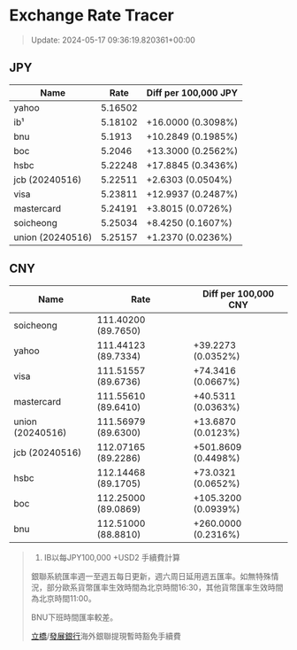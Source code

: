 # Exchange Rate Tracer

> Update: 2024-05-17 09:36:19.820361+00:00

## JPY

| Name             |    Rate | Diff per 100,000 JPY   |
|------------------|---------|------------------------|
| yahoo            | 5.16502 |                        |
| ib¹              | 5.18102 | +16.0000 (0.3098%)     |
| bnu              | 5.1913  | +10.2849 (0.1985%)     |
| boc              | 5.2046  | +13.3000 (0.2562%)     |
| hsbc             | 5.22248 | +17.8845 (0.3436%)     |
| jcb (20240516)   | 5.22511 | +2.6303 (0.0504%)      |
| visa             | 5.23811 | +12.9937 (0.2487%)     |
| mastercard       | 5.24191 | +3.8015 (0.0726%)      |
| soicheong        | 5.25034 | +8.4250 (0.1607%)      |
| union (20240516) | 5.25157 | +1.2370 (0.0236%)      |

## CNY

| Name             | Rate                | Diff per 100,000 CNY   |
|------------------|---------------------|------------------------|
| soicheong        | 111.40200	(89.7650) |                        |
| yahoo            | 111.44123	(89.7334) | +39.2273 (0.0352%)     |
| visa             | 111.51557	(89.6736) | +74.3416 (0.0667%)     |
| mastercard       | 111.55610	(89.6410) | +40.5311 (0.0363%)     |
| union (20240516) | 111.56979	(89.6300) | +13.6870 (0.0123%)     |
| jcb (20240516)   | 112.07165	(89.2286) | +501.8609 (0.4498%)    |
| hsbc             | 112.14468	(89.1705) | +73.0321 (0.0652%)     |
| boc              | 112.25000	(89.0869) | +105.3200 (0.0939%)    |
| bnu              | 112.51000	(88.8810) | +260.0000 (0.2316%)    |


> 1. IB以每JPY100,000 +USD2 手續費計算
>
> 銀聯系統匯率週一至週五每日更新，週六周日延用週五匯率。如無特殊情況，部分歐系貨幣匯率生效時間為北京時間16:30，其他貨幣匯率生效時間為北京時間11:00。
>
> BNU下班時間匯率較差。
>
> [立橋](https://www.wlbank.com.mo/uploads/ueditor/file/20181211/1544536513900230.pdf)/[發展銀行](https://www.mdb.com.mo/Service_Charges_20230728.pdf)海外銀聯提現暫時豁免手續費

